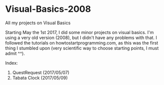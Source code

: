 # Visual-Basics-2008
All my projects on Visual Basics

Starting May the 1st 2017, I did some minor projects on visual basics. 
I'm using a very old version (2008), but I didn't have any problems with that.
I followed the tutorials on howtostartprogramming.com, as this was the first thing
I stumbled upon (very scientific way to choose starting points, I must admit ^^).

Index:
1. QuestRequest (2017/05/07)
2. Tabata Clock (2017/05/09)
